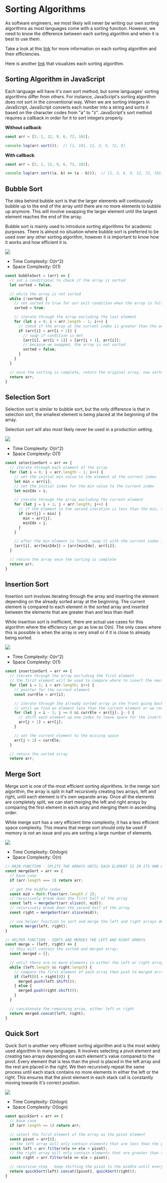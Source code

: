 # Sorting Algorithms
As software engineers, we most likely will never be writing our own sorting algorithms as most languages come with a sorting function. However, we need to know the difference between each sorting algorithm and when it is best to use them.

Take a look at this [link](https://www.bigocheatsheet.com/) for more information on each sorting algorithm and their efficiencies. 

Here is another [link](https://www.toptal.com/developers/sorting-algorithms) that visualizes each sorting algorithm.

## Sorting Algorithm in JavaScript
Each language will have it's own sort method, but some languages' sorting algorithms differ from others. For instance, JavaScript's sorting algorithm does not sort in the conventional way. When we are sorting integers in JavaScript, JavaScript converts each number into a string and sorts it based on the character codes from "a" to "z". JavaScript's sort method requires a callback in order for it to sort integers properly.

__Without callback__:
```javascript
const arr = [3, 1, 12, 9, 6, 72, 101];

console.log(arr.sort());  // [1, 101, 12, 3, 6, 72, 9]
```

__With callback__:
```javascript
const arr = [3, 1, 12, 9, 6, 72, 101];

console.log(arr.sort((a, b) => (a - b)));  // [1, 3, 6, 9, 12, 72, 101]
```

## Bubble Sort
The idea behind bubble sort is that the larger elements will continuously bubble up to the end of the array until there are no more elements to bubble up anymore. This will involve swapping the larger element until the largest element reaches the end of the array.

Bubble sort is mainly used to introduce sorting algorithms for academic purposes. There is almost no situation where bubble sort is preferred to be used over any other sorting algorithm, however it is important to know how it works and how efficient it is.

![](./images/bubble_sort.gif)

* Time Complexity: O(n^2)
* Space Complexity: O(1)

```javascript
const bubbleSort = (arr) => {
  // set a conditional to check if the array is sorted
  let sorted = false;

  // while the array is not sorted
  while (!sorted) {
    // set sorted to true for our exit condition when the array is fully sorted
    sorted = true;

    // iterate through the array excluding the last element
    for (let i = 0; i < arr.length - 1; i++) {
      // check if the array at the current index is greater than the one next to it
      if (arr[i] > arr[i + 1]) {
        // swap if condition is met
        [arr[i], arr[i + 1]] = [arr[i + 1], arr[i]];
        // because we swapped, the array is not sorted
        sorted = false;
      }
    }
  }

  // once the sorting is complete, return the original array, now sorted
  return arr;
}
```


## Selection Sort
Selection sort is similar to bubble sort, but the only difference is that in selection sort, the smallest element is being placed at the beginning of the array.

Selection sort will also most likely never be used in a production setting.

![](./images/selection_sort.gif)

* Time Complexity: O(n^2)
* Space Complexity: O(1)

```javascript
const selectionSort = arr => {
  // iterate through each element of the array
  for (let i = 0; i < arr.length - 1; i++) {
    // set the initial min value to the element at the current index
    let min = arr[i];
    // set the initial index for the min value to the current index
    let minIdx = i;

    // iterate through the array excluding the current element
    for (let j = i + 1; j < arr.length; j++) {
      // if the element in the second iteration is less than the min, set the min and min index accordingly
      if (arr[j] < min) {
        min = arr[j];
        minIdx = j;
      }
    }

    // after the min element is found, swap it with the current index in the first iteration
    [arr[i], arr[minIdx]] = [arr[minIdx], arr[i]];
  }

  // return the array once the sorting is complete
  return arr;
}
```

## Insertion Sort
Insertion sort involves iterating through the array and inserting the element depending on the already sorted array at the beginning. The current element is compared to each element in the sorted array and inserted between the elements that are greater than and less than itself.

While insertion sort is inefficient, there are actual use cases for this algorithm where the efficiency can go as low as O(n). The only cases where this is possible is when the array is very small or if it is close to already being sorted.

![](./images/insertion_sort.gif)

* Time Complexity: O(n^2)
* Space Complexity: O(1)

```javascript
const insertionSort = arr => {
  // iterate through the array excluding the first element
  // the first element will be used to compare where to insert the next element
  for (let i = 1; i < arr.length; i++) {
    // pointer for the current element
    const currEle = arr[i];

    // iterate through the already sorted array in the front going backwards
    // until we find an element less than the current element or we reach the beginning of the array
    for (let j = i - 1; j >= 0 && currEle < arr[j]; j--) {
      // shift each element up one index to leave space for the insertion
      arr[j + 1] = arr[j];
    }

    // set the current element to the missing space
    arr[j + 1] = currEle;
  }

  // return the sorted array
  return arr;
```

## Merge Sort
Merge sort is one of the most efficient sorting algorithms. In the merge sort algorithm, the array is split in half recursively creating two arrays, left and right, until each element is it's own separate array. Once all the elements are completely split, we can start merging the left and right arrays by comparing the first element in each array and merging them in ascending order.

While merge sort has a very efficient time complexity, it has a less efficient space complexity. This means that merge sort should only be used if memory is not an issue and you are sorting a large number of elements.

![](./images/merge_sort.gif)

* Time Complexity: O(nlogn)
* Space Complexity: O(n)

```javascript
// MAIN FUNCTION - SPLITS THE ARRAYS UNTIL EACH ELEMENT IS IN ITS OWN ARRAY THEN SORTS AND MERGES USING HELPER FUNCTION
const mergeSort = arr => {
  // base case
  if (arr.length === 1) return arr;

  // get the middle index
  const mid = Math.floor(arr.length / 2);
  // recursively break down the first half of the array
  const left = mergeSort(arr.slice(0, mid));
  // recursively break down the second half of the array
  const right = mergeSort(arr.slice(mid));

  // use helper function to sort and merge the left and right arrays declared above
  return merge(left, right);
}

// HELPER FUNCTION - SORTS AND MERGES THE LEFT AND RIGHT ARRAYS
const merge = (left, right) => {
  // this will contain the sorted and merged array;
  const merged = [];

  // until there are no more elements in either the left or right array
  while (left.length && right.length) {
    // compare the first element of each array then push to merged array depending on which is lesser
    if (left[0] < right[0]) {
      merged.push(left.shift());
    } else {
      merged.push(right.shift());
    }
  }

  // concatenate the remaining array, either left or right
  return merged.concat(left, right);
}
```

## Quick Sort
Quick Sort is another very efficient sorting algorithm and is the most widely used algorithm in many languages. It involves selecting a pivot element and creating two arrays depending on each element's value compared to the pivot. Every element that is less than the pivot is placed in the left array and the rest are placed in the right. We then recursively repeat the same process until each stack contains no more elements in either the left or the right. This ensures that the pivot element in each stack call is constantly moving towards it's correct position.

![](./images/quick_sort.gif)

* Time Complexity: O(nlogn)
* Space Complexity: O(logn)

```javascript
const quickSort = arr => {
  // base case
  if (arr.length <= 1) return arr;

  // select the first element of the array as the pivot element
  const pivot = arr[0];
  // the left array will only contain elements that are less than the pivot
  const left = arr.filter(ele => ele < pivot);
  // the right array will only contain elements that are greater than the pivot
  const right = arr.filter(ele => ele > pivot);

  // recursive step - keep shifting the pivot to the middle until every element is sorted
  return quickSort(left).concat([pivot], quickSort(right));
}
```

